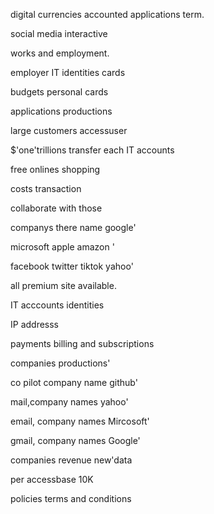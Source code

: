 
digital currencies accounted applications term.

social media interactive 

works and employment. 

employer IT identities cards

budgets personal cards
 
applications productions 

large customers accessuser 
 
$'one'trillions transfer each IT accounts 

free onlines shopping 

costs transaction

collaborate with those 

companys there name google' 

microsoft apple amazon '

facebook twitter tiktok yahoo'

all premium site available.

IT acccounts identities 

IP addresss 

payments billing and subscriptions 

companies productions'

co pilot company name github'

mail,company names yahoo'

email, company names Mircosoft'

gmail, company names Google'

companies revenue new'data 

per accessbase 10K  
 
policies terms and conditions 

